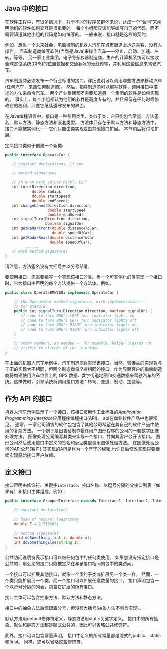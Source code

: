 ## Java 中的接口

在软件工程中，有很多情况下，对于不同的程序员群体来说，达成一个“合同”来阐明他们的软件如何交互是很重要的。 每个小组都应该能够编写自己的代码，而不需要知道其他小组的代码是如何编写的。 一般来说，接口就是这样的契约。  

例如，想象一个未来社会，电脑控制的机器人汽车在城市街道上运送乘客，没有人操作。 汽车制造商编写软件(当然是Java)来操作汽车——停止、启动、加速、左转，等等。 另一家工业集团，电子导航仪器制造商，生产的计算机系统可以接收全球定位系统(GPS)的位置数据和交通状况的无线传输，并利用这些信息来驾驶汽车。  

汽车制造商必须发布一个行业标准的接口，详细说明可以调用哪些方法来移动汽车(任何汽车，来自任何制造商)。 然后，指导制造商可以编写软件，调用接口中描述的方法来命令汽车。 两个产业集团都不需要知道另一个集团的软件是如何实现的。 事实上，每个小组都认为他们的软件是高度专有的，并且保留在任何时候修改它的权利，只要它继续遵守发布的界面。  

在Java编程语言中，接口是一种引用类型，类似于类，它只能包含常量、方法签名、默认方法、静态方法和嵌套类型。 方法体只存在于默认方法和静态方法中。 接口不能被实例化——它们只能由类实现或由其他接口扩展。 本节稍后将讨论扩展。  

定义接口类似于创建一个新类:  

```java
public interface OperateCar {

   // constant declarations, if any

   // method signatures
   
   // An enum with values RIGHT, LEFT
   int turn(Direction direction,
            double radius,
            double startSpeed,
            double endSpeed);
   int changeLanes(Direction direction,
                   double startSpeed,
                   double endSpeed);
   int signalTurn(Direction direction,
                  boolean signalOn);
   int getRadarFront(double distanceToCar,
                     double speedOfCar);
   int getRadarRear(double distanceToCar,
                    double speedOfCar);
         ......
   // more method signatures
}
```

请注意，方法签名没有大括号并以分号结尾。

要使用接口，您需要编写一个实现该接口的类。当一个可实例化的类实现一个接口时，它为接口中声明的每个方法提供一个方法体。例如，

```java
public class OperateBMW760i implements OperateCar {

    // the OperateCar method signatures, with implementation --
    // for example:
    public int signalTurn(Direction direction, boolean signalOn) {
       // code to turn BMW's LEFT turn indicator lights on
       // code to turn BMW's LEFT turn indicator lights off
       // code to turn BMW's RIGHT turn indicator lights on
       // code to turn BMW's RIGHT turn indicator lights off
    }

    // other members, as needed -- for example, helper classes not 
    // visible to clients of the interface
}
```

在上面的机器人汽车示例中，汽车制造商将实现该接口。当然，雪佛兰的实现将与丰田的实现大不相同，但两个制造商将坚持相同的接口。作为界面客户的指南制造商将构建使用汽车位置上的 GPS 数据、数字街道地图和交通数据来驾驶汽车的系统。这样做时，引导系统将调用接口方法：转弯、变道、制动、加速等。

 

## 作为 API 的接口

机器人汽车示例显示了一个接口，该接口被用作工业标准的*Application Programming Interface*应用程序编程接口(API)。 api在商业软件产品中也很常见。 通常，一家公司销售的软件包包含了其他公司希望在其自己的软件产品中使用的复杂方法。 一个例子是出售给制作最终用户图形程序的公司的一套数字图像处理方法。 图像处理公司编写其类来实现一个接口，并向其客户公开该接口。 图形公司然后使用接口中定义的签名和返回类型调用图像处理方法。 在图像处理公司的API公开(客户),其实现的API是作为一个严守的秘密,也许日后修改实现只要继续实现原始接口客户依赖。  

 

## 定义接口

接口声明由修饰符、关键字`interface`、接口名称、以逗号分隔的父接口列表（如果有）和接口主体组成。例如：

```java
public interface GroupedInterface extends Interface1, Interface2, Interface3 {

    // constant declarations
    
    // base of natural logarithms
    double E = 2.718282;
 
    // method signatures
    void doSomething (int i, double x);
    int doSomethingElse(String s);
}
```

公共访问说明符表示接口可以被任何包中的任何类使用。 如果您没有指定接口是公共的，那么您的接口只能被定义在与该接口相同的包中的类访问。  

一个接口可以扩展其他接口，就像一个类的子类或扩展另一个类一样。 然而，一个类只能扩展另一个类，而一个接口可以扩展任意数量的接口。 接口声明包含一个以逗号分隔的列表，包含它扩展的所有接口。  

接口主体可以包含抽象方法、默认方法和静态方法。  

接口中的抽象方法后面跟着分号，但没有大括号(抽象方法不包含实现)。  

默认方法用default修饰符定义，静态方法用static关键字定义。 接口中的所有抽象、默认和静态方法都是隐式公共的，因此可以省略公共修饰符。  

此外，接口可以包含常量声明。 接口中定义的所有常量都是隐式的public、static和final。 同样，您可以省略这些修饰符。  